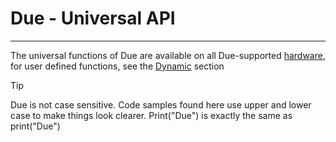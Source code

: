 # Due - Universal API

---

The universal functions of Due are available on all Due-supported [hardware](/hardware/intro.md), for user defined functions, see the [Dynamic](../dynamic/dynamic.md) section

> [!TIP]
> Due is not case sensitive. Code samples found here use upper and lower case to make things look clearer. Print("Due") is exactly the same as print("Due")

